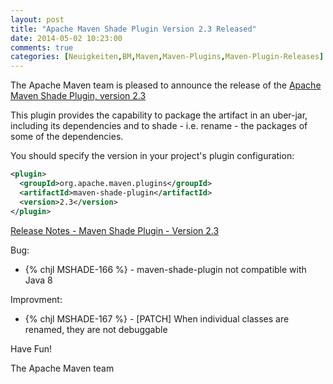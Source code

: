```yaml
---
layout: post
title: "Apache Maven Shade Plugin Version 2.3 Released"
date: 2014-05-02 10:23:00
comments: true
categories: [Neuigkeiten,BM,Maven,Maven-Plugins,Maven-Plugin-Releases]
---
```

The Apache Maven team is pleased to announce the release of the 
[Apache Maven Shade Plugin, version 2.3](http://maven.apache.org/plugins/maven-shade-plugin/)

This plugin provides the capability to package the artifact in an
uber-jar, including its dependencies and to shade - i.e. rename - the
packages of some of the dependencies.

You should specify the version in your project's plugin configuration:

``` xml
<plugin>
  <groupId>org.apache.maven.plugins</groupId>
  <artifactId>maven-shade-plugin</artifactId>
  <version>2.3</version>
</plugin>
```

<!-- more -->

[Release Notes - Maven Shade Plugin - Version 2.3](http://jira.codehaus.org/secure/ReleaseNote.jspa?projectId=11540&version=19828)

Bug:

 * {% chjl MSHADE-166 %} - maven-shade-plugin not compatible with Java 8

Improvment:

 * {% chjl MSHADE-167 %} - \[PATCH\] When individual classes are renamed, they are not debuggable


Have Fun!

The Apache Maven team
